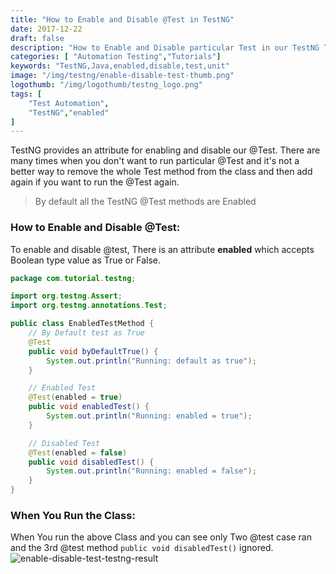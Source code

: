 ```yaml
---
title: "How to Enable and Disable @Test in TestNG"
date: 2017-12-22
draft: false
description: "How to Enable and Disable particular Test in our TestNG Test Class. TestNG can decide which Test should be included in the run or ignored."
categories: [ "Automation Testing","Tutorials"]
keywords: "TestNG,Java,enabled,disable,test,unit"
image: "/img/testng/enable-disable-test-thumb.png"
logothumb: "/img/logothumb/testng_logo.png"
tags: [
    "Test Automation",
    "TestNG","enabled"
]
---
```

TestNG provides an attribute for enabling and disable our @Test. There are many times when you don't want to run particular @Test and it's not a better way to remove the whole Test method from the class and then add again if you want to run the @Test again.

>By default all the TestNG @Test methods are Enabled

### How to Enable and Disable @Test:

To enable and disable @test, There is an attribute **enabled** which accepts Boolean type value as True or False.

```Java
package com.tutorial.testng;

import org.testng.Assert;
import org.testng.annotations.Test;

public class EnabledTestMethod {
    // By Default test as True
    @Test
    public void byDefaultTrue() {
        System.out.println("Running: default as true");
    }

    // Enabled Test
    @Test(enabled = true)
    public void enabledTest() {
        System.out.println("Running: enabled = true");
    }

    // Disabled Test
    @Test(enabled = false)
    public void disabledTest() {
        System.out.println("Running: enabled = false");
    }
}
```
### When You Run the Class:
When You run the above Class and you can see only Two @test case ran and the 3rd @test method `public void disabledTest()` ignored.
![enable-disable-test-testng-result](/img/testng/enable-disable-test-testng-result.png)
